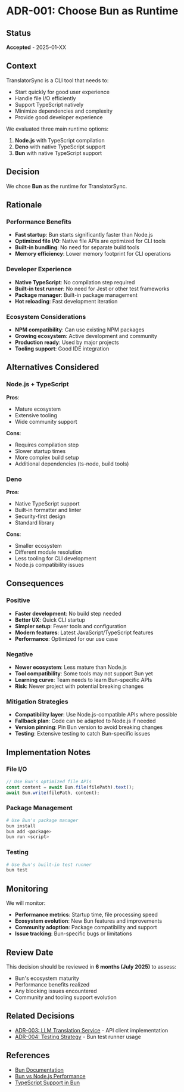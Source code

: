 # ADR-001: Choose Bun as Runtime

## Status
**Accepted** - 2025-01-XX

## Context
TranslatorSync is a CLI tool that needs to:
- Start quickly for good user experience
- Handle file I/O efficiently
- Support TypeScript natively
- Minimize dependencies and complexity
- Provide good developer experience

We evaluated three main runtime options:
1. **Node.js** with TypeScript compilation
2. **Deno** with native TypeScript support
3. **Bun** with native TypeScript support

## Decision
We chose **Bun** as the runtime for TranslatorSync.

## Rationale

### Performance Benefits
- **Fast startup**: Bun starts significantly faster than Node.js
- **Optimized file I/O**: Native file APIs are optimized for CLI tools
- **Built-in bundling**: No need for separate build tools
- **Memory efficiency**: Lower memory footprint for CLI operations

### Developer Experience
- **Native TypeScript**: No compilation step required
- **Built-in test runner**: No need for Jest or other test frameworks  
- **Package manager**: Built-in package management
- **Hot reloading**: Fast development iteration

### Ecosystem Considerations
- **NPM compatibility**: Can use existing NPM packages
- **Growing ecosystem**: Active development and community
- **Production ready**: Used by major projects
- **Tooling support**: Good IDE integration

## Alternatives Considered

### Node.js + TypeScript
**Pros**:
- Mature ecosystem
- Extensive tooling
- Wide community support

**Cons**:
- Requires compilation step
- Slower startup times
- More complex build setup
- Additional dependencies (ts-node, build tools)

### Deno
**Pros**:
- Native TypeScript support
- Built-in formatter and linter
- Security-first design
- Standard library

**Cons**:
- Smaller ecosystem
- Different module resolution
- Less tooling for CLI development
- Node.js compatibility issues

## Consequences

### Positive
- **Faster development**: No build step needed
- **Better UX**: Quick CLI startup
- **Simpler setup**: Fewer tools and configuration
- **Modern features**: Latest JavaScript/TypeScript features
- **Performance**: Optimized for our use case

### Negative
- **Newer ecosystem**: Less mature than Node.js
- **Tool compatibility**: Some tools may not support Bun yet
- **Learning curve**: Team needs to learn Bun-specific APIs
- **Risk**: Newer project with potential breaking changes

### Mitigation Strategies
- **Compatibility layer**: Use Node.js-compatible APIs where possible
- **Fallback plan**: Code can be adapted to Node.js if needed
- **Version pinning**: Pin Bun version to avoid breaking changes
- **Testing**: Extensive testing to catch Bun-specific issues

## Implementation Notes

### File I/O
```typescript
// Use Bun's optimized file APIs
const content = await Bun.file(filePath).text();
await Bun.write(filePath, content);
```

### Package Management
```bash
# Use Bun's package manager
bun install
bun add <package>
bun run <script>
```

### Testing
```bash
# Use Bun's built-in test runner
bun test
```

## Monitoring
We will monitor:
- **Performance metrics**: Startup time, file processing speed
- **Ecosystem evolution**: New Bun features and improvements
- **Community adoption**: Package compatibility and support
- **Issue tracking**: Bun-specific bugs or limitations

## Review Date
This decision should be reviewed in **6 months (July 2025)** to assess:
- Bun's ecosystem maturity
- Performance benefits realized
- Any blocking issues encountered
- Community and tooling support evolution

## Related Decisions
- [ADR-003: LLM Translation Service](003-llm-translation.md) - API client implementation
- [ADR-004: Testing Strategy](004-testing-strategy.md) - Bun test runner usage

## References
- [Bun Documentation](https://bun.sh/docs)
- [Bun vs Node.js Performance](https://bun.sh/blog/bun-v1.0)
- [TypeScript Support in Bun](https://bun.sh/docs/runtime/typescript)
